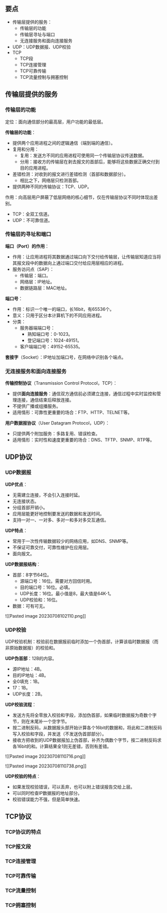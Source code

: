 
## 要点

- 传输层提供的服务：
	- 传输层的功能
	- 传输层寻址与端口
	- 无连接服务和面向连接服务
- UDP：UDP数据报、UDP校验
- TCP
	- TCP段
	- TCP连接管理
	- TCP可靠传输
	- TCP流量控制与拥塞控制

## 传输层提供的服务

### 传输层的功能

定位：面向通信部分的最高层，用户功能的最低层。

**传输层的功能**：
- 提供两个应用进程之间的逻辑通信（端到端的通信）。
- 复用和分用：
	- 复用：发送方不同的应用进程可使用同一个传输层协议传送数据。
	- 分用：接收方的传输层在剥去报文的首部后，能够将这些数据正确交付到目的应用进程。
- 差错检测：对收到的报文进行差错检测（首部和数据部分）。
	- 相比之下，网络层只检测首部。
- 提供两种不同的传输协议：TCP、UDP。

作用：向高层用户屏蔽了低层网络的核心细节，仅在传输层协议不同时体现出差别。
- TCP：全双工信道。
- UDP：不可靠信道。

### 传输层的寻址和端口

**端口（Port）的作用**：
- 作用：让应用进程将其数据通过端口向下交付给传输层，让传输层知道应当将其报文段中的数据向上通过端口交付给应用层相应的进程。
- 服务访问点（SAP）：
	- 传输层：端口。
	- 网络层：IP地址。
	- 数据链路层：MAC地址。

**端口号**：
- 作用：标识一个唯一的端口，长16bit，有65536个。
- 意义：只用于区分本计算机下的不同应用进程。
- 分类：
	- 服务器端端口号：
		- 熟知端口号：0-1023。
		- 登记端口号：1024-49151。
	- 客户端端口号：49152-65535。

**套接字**（Socket）：IP地址加端口号，在网络中识别各个端点。

### 无连接服务和面向连接服务

**传输控制协议**（Transmission Control Protocol，TCP）：
- 提供**面向连接服务**：通信双方通信前必须建立连接，通信过程中实时监控和管理连接，通信结束后释放连接。
- 不提供广播或组播服务。
- 适用情形：可靠性更重要的场合：FTP、HTTP、TELNET等。

**用户数据报协议**（User Datagram Protocol，UDP）：
- 只提供两个附加服务：多路复用、错误检查。
- 适用情形：实时性和速度更重要的场合：DNS、TFTP、SNMP、RTP等。

## UDP协议

### UDP数据报

**UDP优点**：
- 无需建立连接，不会引入连接时延。
- 无连接状态。
- 分组首部开销小。
- 应用层能更好地控制要发送的数据和发送时间。
- 支持一对一、一对多、多对一和多对多交互通信。

**UDP特点**：
- 常用于一次性传输数据较少的网络应用，如DNS、SNMP等。
- 不保证可靠交付，可靠性维护在应用层。
- 面向报文。

**UDP数据报结构**：
- 首部：8字节64位。
	- 源端口号：16位。需要对方回信时用。
	- 目的端口号：16位。必填。
	- UDP长度：16位。最小值是8，最大值是64K-1。
	- UDP校验和：16位。
- 数据：可有可无。

![[Pasted image 20230708102110.png]]

### UDP校验

UDP校验机制：校验前在数据报前临时添加一个伪首部，计算该临时数据报（而非原始数据报）的校验和。

**UDP伪首部**：12B的内容。
- 源IP地址：4B。
- 目的IP地址：4B。
- 全0填充：1B。
- 17：1B。
- UDP长度：2B。

**UDP校验流程**：
- 发送方先将全零放入校验和字段，添加伪首部，如果临时数据报为奇数个字节，则在末尾补一个空字节。
- 按二进制反码，从数据报头部开始计算各个16bit的数据和，将此和二进制反码写入校验和字段，并发送（不发送伪首部部分）。
- 接收方把收到的UDP数据报加上伪首部，补齐为偶数个字节，按二进制反码求各16bit的和。计算结果全1则无差错，否则有差错。

![[Pasted image 20230708110716.png]]

![[Pasted image 20230708110738.png]]

**UDP校验的特点**：
- 如果发现校验错误，可以丢弃，也可以附上错误报告交给上层。
- 可以同时检查IP数据报的地址部分。
- 校验错误能力不强，但是简单快速。

## TCP协议

### TCP协议的特点

### TCP报文段

### TCP连接管理

### TCP可靠传输

### TCP流量控制

### TCP拥塞控制

